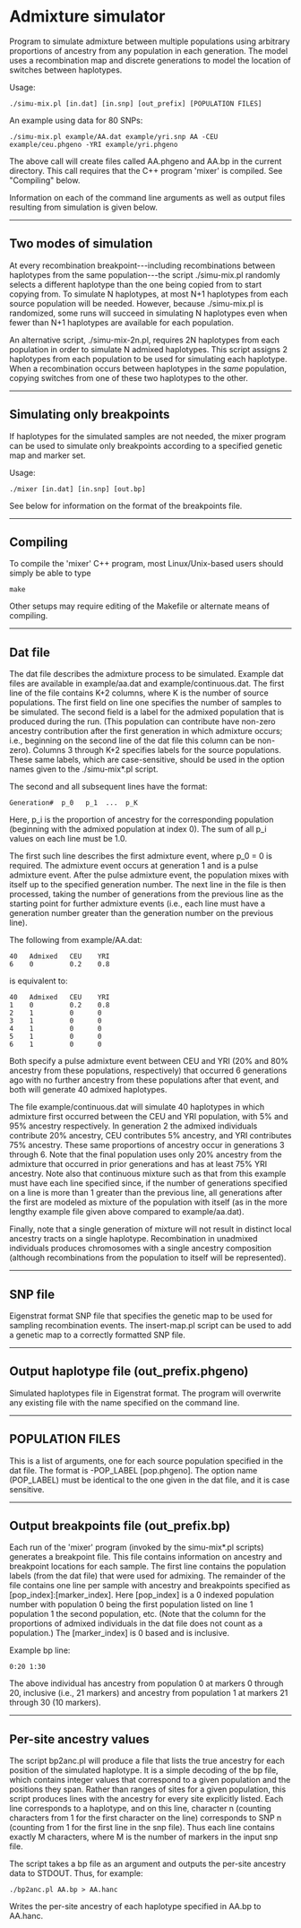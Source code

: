 Admixture simulator
===================
Program to simulate admixture between multiple populations using arbitrary
proportions of ancestry from any population in each generation. The model
uses a recombination map and discrete generations to model the location of
switches between haplotypes.

Usage:

    ./simu-mix.pl [in.dat] [in.snp] [out_prefix] [POPULATION FILES]

An example using data for 80 SNPs:

    ./simu-mix.pl example/AA.dat example/yri.snp AA -CEU example/ceu.phgeno -YRI example/yri.phgeno

The above call will create files called AA.phgeno and AA.bp in the current
directory. This call requires that the C++ program 'mixer' is compiled. See
"Compiling" below.

Information on each of the command line arguments as well as output files
resulting from simulation is given below.

------------------------------------------------------

Two modes of simulation
-----------------------

At every recombination breakpoint---including recombinations between haplotypes
from the same population---the script ./simu-mix.pl randomly selects a
different haplotype than the one being copied from to start copying from.
To simulate N haplotypes, at most N+1 haplotypes from each source population
will be needed. However, because ./simu-mix.pl is randomized, some runs will
succeed in simulating N haplotypes even when fewer than N+1 haplotypes are
available for each population.

An alternative script, ./simu-mix-2n.pl, requires 2N haplotypes from each
population in order to simulate N admixed haplotypes. This script assigns
2 haplotypes from each population to be used for simulating each haplotype.
When a recombination occurs between haplotypes in the _same_ population,
copying switches from one of these two haplotypes to the other.

------------------------------------------------------

Simulating only breakpoints
---------------------------

If haplotypes for the simulated samples are not needed, the mixer program
can be used to simulate only breakpoints according to a specified genetic
map and marker set.

Usage:

    ./mixer [in.dat] [in.snp] [out.bp]

See below for information on the format of the breakpoints file.

------------------------------------------------------

Compiling
---------

To compile the 'mixer' C++ program, most Linux/Unix-based users should simply
be able to type

    make

Other setups may require editing of the Makefile or alternate means of
compiling.

------------------------------------------------------

Dat file
--------

The dat file describes the admixture process to be simulated. Example dat files
are available in example/aa.dat and example/continuous.dat. The first line of
the file contains K+2 columns, where K is the number of source populations.
The first field on line one specifies the number of samples to be simulated.
The second field is a label for the admixed population that is produced during
the run. (This population can contribute have non-zero ancestry contribution
after the first generation in which admixture occurs; i.e., beginning on the
second line of the dat file this column can be non-zero). Columns 3 through
K+2 specifies labels for the source populations. These same labels, which are
case-sensitive, should be used in the option names given to the ./simu-mix\*.pl
script.

The second and all subsequent lines have the format:

    Generation#  p_0   p_1  ...  p_K

Here, p_i is the proportion of ancestry for the corresponding population
(beginning with the admixed population at index 0). The sum of all p_i
values on each line must be 1.0.

The first such line describes the first admixture event, where p_0 = 0 is
required. The admixture event occurs at generation 1 and is a pulse admixture
event. After the pulse admixture event, the population mixes with itself up to
the specified generation number. The next line in the file is then processed,
taking the number of generations from the previous line as the starting point
for further admixture events (i.e., each line must have a generation number
greater than the generation number on the previous line).

The following from example/AA.dat:

    40   Admixed   CEU    YRI
    6    0         0.2    0.8

is equivalent to:

    40   Admixed   CEU    YRI
    1    0         0.2    0.8
    2    1         0      0
    3    1         0      0
    4    1         0      0
    5    1         0      0
    6    1         0      0

Both specify a pulse admixture event between CEU and YRI (20% and 80% ancestry
from these populations, respectively) that occurred 6 generations ago with
no further ancestry from these populations after that event, and both will
generate 40 admixed haplotypes.

The file example/continuous.dat will simulate 40 haplotypes in which admixture
first occurred between the CEU and YRI population, with 5% and 95% ancestry
respectively. In generation 2 the admixed individuals contribute 20%
ancestry, CEU contributes 5% ancestry, and YRI contributes 75% ancestry.
These same proportions of ancestry occur in generations 3 through 6. Note
that the final population uses only 20% ancestry from the admixture that
occurred in prior generations and has at least 75% YRI ancestry. Note also
that continuous mixture such as that from this example must have each line
specified since, if the number of generations specified on a line is
more than 1 greater than the previous line, all generations after the first
are modeled as mixture of the population with itself (as in the more lengthy
example file given above compared to example/aa.dat).

Finally, note that a single generation of mixture will not result in distinct
local ancestry tracts on a single haplotype. Recombination in unadmixed
individuals produces chromosomes with a single ancestry composition (although
recombinations from the population to itself will be represented).

------------------------------------------------------

SNP file
--------

Eigenstrat format SNP file that specifies the genetic map to be used for
sampling recombination events. The insert-map.pl script can be used to
add a genetic map to a correctly formatted SNP file.

------------------------------------------------------

Output haplotype file (out_prefix.phgeno)
-----------------------------------------

Simulated haplotypes file in Eigenstrat format. The program will overwrite
any existing file with the name specified on the command line.

------------------------------------------------------

POPULATION FILES
----------------

This is a list of arguments, one for each source population specified in the
dat file. The format is -POP\_LABEL [pop.phgeno]. The option name (POP\_LABEL)
must be identical to the one given in the dat file, and it is case sensitive.

------------------------------------------------------

Output breakpoints file (out_prefix.bp)
---------------------------------------

Each run of the 'mixer' program (invoked by the simu-mix\*.pl scripts)
generates a breakpoint file. This file contains information on ancestry and
breakpoint locations for each sample. The first line contains the population
labels (from the dat file) that were used for admixing. The remainder of the
file contains one line per sample with ancestry and breakpoints specified as
\[pop\_index\]:\[marker\_index\]. Here \[pop\_index\] is a 0 indexed population
number with population 0 being the first population listed on line 1
population 1 the second population, etc.  (Note that the column for the
proportions of admixed individuals in the dat file does not count as a
population.) The \[marker\_index\] is 0 based and is inclusive.

Example bp line:

    0:20 1:30

The above individual has ancestry from population 0 at markers 0 through 20,
inclusive (i.e., 21 markers) and ancestry from population 1 at markers 21
through 30 (10 markers).

------------------------------------------------------

Per-site ancestry values
------------------------

The script bp2anc.pl will produce a file that lists the true ancestry for
each position of the simulated haplotype. It is a simple decoding of the
bp file, which contains integer values that correspond to a given population
and the positions they span. Rather than ranges of sites for a given
population, this script produces lines with the ancestry for every site
explicitly listed. Each line corresponds to a haplotype, and on this line,
character n (counting characters from 1 for the first character on the line)
corresponds to SNP n (counting from 1 for the first line in the snp file).
Thus each line contains exactly M characters, where M is the number of markers
in the input snp file.

The script takes a bp file as an argument and outputs the per-site ancestry
data to STDOUT. Thus, for example:

    ./bp2anc.pl AA.bp > AA.hanc

Writes the per-site ancestry of each haplotype specified in AA.bp to AA.hanc.
